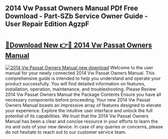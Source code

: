 ## 2014 Vw Passat Owners Manual PDf Free Download - Part-SZb Service Owner Guide - User Repair Edition AgzpF

# <h2><a href="http://bc148.oget.top/?id=2014+Vw+Passat+Owners+Manual">🔗Download New 👉🔴 2014 Vw Passat Owners Manual</a></h2>

[![2014 Vw Passat Owners Manual new download](https://i.imgur.com/5g1atiW.png)](http://bc148.oget.top/?id=2014+Vw+Passat+Owners+Manual)
Welcome to the user manual for your newly connected 2014 Vw Passat Owners Manual. This comprehensive guide is intended to help you understand and operate your product successfully. You will find detailed information on features, installation, operation, maintenance, and troubleshooting. Please Review 2014 Vw Passat Owners Manual the Package Contents Ensure you have all necessary components before proceeding. Your new 2014 Vw Passat Owners Manual boasts an impressive array of features designed to elevate your experience. Explore the intuitive user interface and unlock the full potential of its capabilities. We trust that the 2014 Vw Passat Owners Manual has been a clear and concise resource in your efforts to learn the ins and outs of your new device. In case of any queries or concerns, please do not hesitate to reach out to our customer service team.
